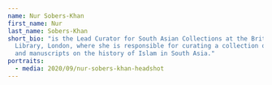 ```yaml
---
name: Nur Sobers-Khan
first_name: Nur
last_name: Sobers-Khan
short_bio: "is the Lead Curator for South Asian Collections at the British
  Library, London, where she is responsible for curating a collection of books
  and manuscripts on the history of Islam in South Asia."
portraits:
  - media: 2020/09/nur-sobers-khan-headshot
---
```

